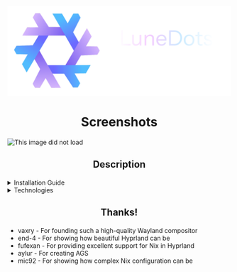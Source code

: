 ![This image did not load](./.github/assets/screenshot/LuneDots.png)

<div align="center">
    <h1>Screenshots</h1>
    <h4></h4>
</div>

![This image did not load](./.github/assets/screenshot/pictures.png)

<div align="center">
    <h2>Description</h2>
    <h4></h4>
</div>

<details>
<summary>Installation Guide</summary>

1. **Identify the target disk**:

   ```bash
   lsblk
   ```

   Note the disk (e.g., `/dev/nvme0n1`). Double-check to avoid data loss.

2. **Obtain a disko layout**:
   Clone a repository with a `disko.nix` file or create your own:

   ```bash
   git clone https://github.com/LinuxFamily/LuneDots
   ```

   Ensure `disko.nix` matches your disk and partition needs.

3. **Format the disk**:
   Run `disko` to partition and format the disk (this erases all data):

   ```bash
   sudo nix run github:nix-community/disko -- --mode disko ./LuneDots/disko.nix --arg device '"/dev/nvme0n1"'
   ```

4. **Generate hardware configuration**:
   Create a `hardware-configuration.nix` file:

   ```bash
   sudo nixos-generate-config --no-filesystems --root .
   ```

5. **Set up host configuration**:
   Copy the generated file to your host directory:

   ```bash
   mkdir -p ./LuneDots/hosts/io
   cp ./etc/nixos/hardware-configuration.nix ./LuneDots/hosts/io/
   ```

6. **Install NixOS**:
   Install the system to `/mnt` using the flake:

   ```bash
   nixos-install --root /mnt --flake ./LuneDots#io
   ```

   Set a root password with `passwd` or configure SSH keys if prompted.

7. **Reboot**:
   Unmount filesystems and reboot:
   ```bash
   umount -R /mnt
   reboot
   ```
   </details>

<details>
<summary>Technologies</summary>

- **Hyprland**: Dynamic tiling Wayland compositor that looks great.
  [github.com/hypwm/hyprland](https://github.com/hypwm/hyprland)
- **Hyprpaper**: Wallpaper tool for Hyprland.
  [github.com/hyprwm/hyprpaper](https://github.com/hyprwm/hyprpaper)
- **Hyprlock**: Hyprland's simple, yet multi-threaded and GPU-accelerated screen locking utility.
  [github.com/hyprwm/hyprlock](https://github.com/hyprwm/hyprlock)
- **Hyprcontrib**: grimblast - A Hyprland version of Grimshot.
  [github.com/hyprwm/contrib](https://github.com/hyprwm/contrib)
- **Agsv2**: CLI for Astal+TypeScript frameworks.
  [github.com/Aylur/ags/tree/v3](https://github.com/Aylur/ags/tree/v3)
- **Ghostty**: Fast, modern terminal emulator.
  [github.com/ghostty-org/ghostty](https://github.com/ghostty-org/ghostty)
- **Zen-Browser**: Firefox fork for a nicer browsing experience.
  [github.com/zen-browser/desktop](https://github.com/zen-browser/desktop)
- **Zed-editor**: Fast Rust-based IDE with cool features.
[github.com/zed-industries/zed](https://github.com/zed-industries/zed)

  </details>
<div align="center">
    <h2> Thanks! </h2>
    <h4></h4>
</div>

* vaxry - For founding such a high-quality Wayland compositor
* end-4 - For showing how beautiful Hyprland can be
* fufexan - For providing excellent support for Nix in Hyprland
* aylur - For creating AGS
* mic92 - For showing how complex Nix configuration can be
